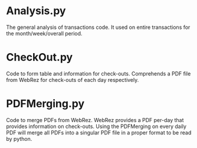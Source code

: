 # Analysis.py
The general analysis of transactions code. It used on entire transactions for the month/week/overall period.

# CheckOut.py
Code to form table and information for check-outs. Comprehends a PDF file from WebRez for check-outs of each day respectively.

# PDFMerging.py
Code to merge PDFs from WebRez. WebRez provides a PDF per-day that provides information on check-outs. 
Using the PDFMerging on every daily PDF will merge all PDFs into a singular PDF file in a proper format to be read by python. 
